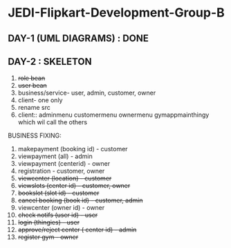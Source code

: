 # JEDI-Flipkart-Development-Group-B

## DAY-1 (UML DIAGRAMS) : DONE

## DAY-2 : SKELETON

1. ~~role bean~~
2. ~~user bean~~
3. business/service- user, admin, customer, owner
4. client- one only
5. rename src
6. client::
   adminmenu
   customermenu
   ownermenu
   gymappmainthingy which wil call the others

BUSINESS FIXING:

1. makepayment (booking id) - customer
2. viewpayment (all) - admin
3. viewpayment (centerid) - owner
4. registration - customer, owner
5. ~~viewcenter (location) - customer~~
6. ~~viewslots (center id) - customer, owner~~
7. ~~bookslot (slot id) - customer~~
8. ~~cancel booking (book id) - customer, admin~~
9. viewcenter (owner id) - owner
10. ~~check notifs (user id) - user~~
11. ~~login (thingies) - user~~
12. ~~approve/reject center ( center id) - admin~~
13. ~~register gym - owner~~
